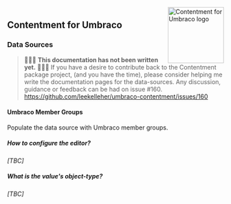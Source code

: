 <img src="../assets/img/logo.png" alt="Contentment for Umbraco logo" title="A state of Umbraco happiness." height="130" align="right">

## Contentment for Umbraco

### Data Sources


> :rotating_light::rotating_light::rotating_light: **This documentation has not been written yet.** :rotating_light::rotating_light::rotating_light:
> If you have a desire to contribute back to the Contentment package project, (and you have the time), please consider helping me write the documentation pages for the data-sources.
> Any discussion, guidance or feedback can be had on issue #160.
> https://github.com/leekelleher/umbraco-contentment/issues/160


#### Umbraco Member Groups

Populate the data source with Umbraco member groups.


##### How to configure the editor?

_[TBC]_


##### What is the value's object-type?

_[TBC]_

